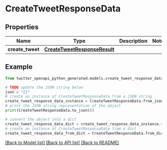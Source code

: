 # CreateTweetResponseData


## Properties

Name | Type | Description | Notes
------------ | ------------- | ------------- | -------------
**create_tweet** | [**CreateTweetResponseResult**](CreateTweetResponseResult.md) |  | 

## Example

```python
from twitter_openapi_python_generated.models.create_tweet_response_data import CreateTweetResponseData

# TODO update the JSON string below
json = "{}"
# create an instance of CreateTweetResponseData from a JSON string
create_tweet_response_data_instance = CreateTweetResponseData.from_json(json)
# print the JSON string representation of the object
print(CreateTweetResponseData.to_json())

# convert the object into a dict
create_tweet_response_data_dict = create_tweet_response_data_instance.to_dict()
# create an instance of CreateTweetResponseData from a dict
create_tweet_response_data_from_dict = CreateTweetResponseData.from_dict(create_tweet_response_data_dict)
```
[[Back to Model list]](../README.md#documentation-for-models) [[Back to API list]](../README.md#documentation-for-api-endpoints) [[Back to README]](../README.md)


